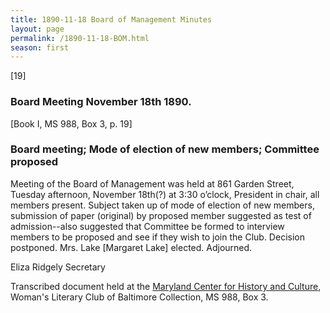 ```yaml
---
title: 1890-11-18 Board of Management Minutes
layout: page
permalink: /1890-11-18-BOM.html
season: first
---
```


<style>
    #maincontent{
        font-size:1.4em;
    }
</style>
[19]

### Board Meeting November 18th 1890.
[Book I, MS 988, Box 3, p. 19]

### Board meeting; Mode of election of new members; Committee proposed

Meeting of the Board of Management was held at 861 Garden Street, Tuesday afternoon, November 18th(?) at 3:30 o’clock, President in chair, all members present. Subject taken up of mode of election of new members, submission of paper (original) by proposed member suggested as test of admission--also suggested that Committee be formed to interview members to be proposed and see if they wish to join the Club. Decision postponed. Mrs. Lake [Margaret Lake] elected. Adjourned.

Eliza Ridgely
Secretary

Transcribed document held at the [Maryland Center for History and Culture](http://mdhs.org/), Woman's Literary Club of Baltimore Collection, MS 988, Box 3. 